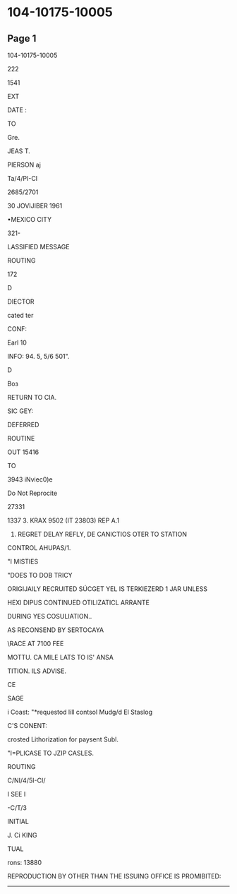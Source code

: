 # 104-10175-10005

## Page 1

104-10175-10005

222

1541

EXT

DATE :

TO

Gre.

JEAS T.

PIERSON aj

Ta/4/PI-CI

2685/2701

30 JOVIJIBER 1961

•MEXICO CITY

321-

LASSIFIED MESSAGE

ROUTING

172

D

DIECTOR

cated ter

CONF:

Earl 10

INFO: 94. 5, 5/6 501".

D

Воз

RETURN TO CIA.

SIC GEY:

DEFERRED

ROUTINE

OUT 15416

TO

3943 iNviec0)e

Do Not Reprocite

27331

1337 3. KRAX 9502 (IT 23803) REP A.1

1. REGRET DELAY REFLY, DE CANICTIOS OTER TO STATION

CONTROL AHUPAS/1.

"I MISTIES

"DOES TO DOB TRICY

ORIGIJAILY RECRUITED SÚCGET YEL IS TERKIEZERD 1 JAR UNLESS

HEXI DIPUS CONTINUED OTILIZATICL ARRANTE

DURING YES COSULIATION..

AS RECONSEND BY SERTOCAYA

\RACE AT 7100 FEE

MOTTU. CA MILE LATS TO IS' ANSA

TITION. ILS ADVISE.

CE

SAGE

i Coast: "*requestod lill contsol Mudg/d El Staslog

C'S CONENT:

crosted Lithorization for paysent Subl.

"I=PLICASE TO JZIP CASLES.

ROUTING

C/NI/4/5I-CI/

I SEE I

-C/T/3

INITIAL

J. Ci KING

TUAL

rons: 13880

REPRODUCTION BY OTHER THAN THE ISSUING OFFICE IS PROMIBITED:

---

